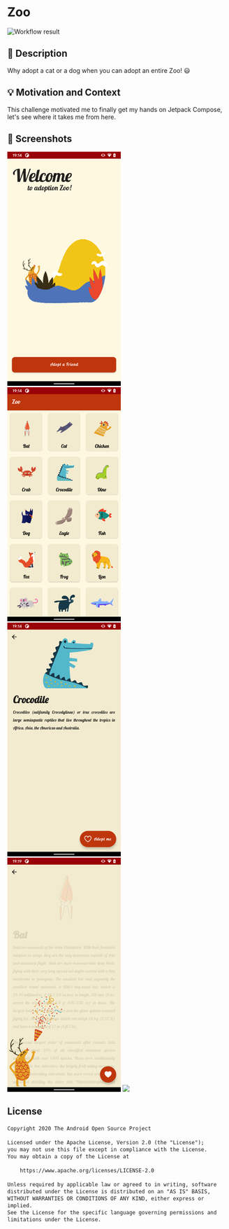 # Zoo

![Workflow result](https://github.com/GuilhE/JetpackChallenge/workflows/Check/badge.svg)

## :scroll: Description
Why adopt a cat or a dog when you can adopt an entire Zoo! 😃

## :bulb: Motivation and Context
This challenge motivated me to finally get my hands on Jetpack Compose, let's see where it takes me from here.

## :camera_flash: Screenshots
<img src="/results/screenshot_welcome.png" width="260"> <img src="/results/screenshot_1.png" width="260">
<img src="/results/screenshot_2.png" width="260"> <img src="/results/screenshot_adopted.png" width="260"> <img src="/results/video.gif" width="260">

## License
```
Copyright 2020 The Android Open Source Project

Licensed under the Apache License, Version 2.0 (the "License");
you may not use this file except in compliance with the License.
You may obtain a copy of the License at

    https://www.apache.org/licenses/LICENSE-2.0

Unless required by applicable law or agreed to in writing, software
distributed under the License is distributed on an "AS IS" BASIS,
WITHOUT WARRANTIES OR CONDITIONS OF ANY KIND, either express or implied.
See the License for the specific language governing permissions and
limitations under the License.
```
